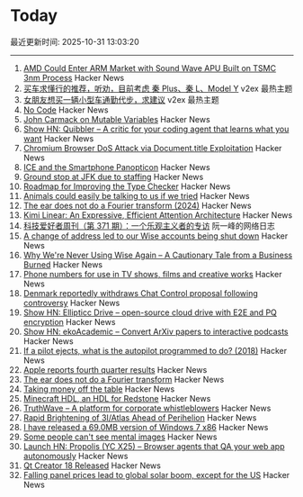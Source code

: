 # Today

最近更新时间: 2025-10-31 13:03:20

--- 
1. [AMD Could Enter ARM Market with Sound Wave APU Built on TSMC 3nm Process](https://www.guru3d.com/story/amd-enters-arm-market-with-sound-wave-apu-built-on-tsmc-3nm-process/) Hacker News
2. [买车求懂行的推荐，听劝，目前考虑 秦 Plus、秦 L、Model Y](https://www.v2ex.com/t/1169581) v2ex 最热主题
3. [女朋友想买一辆小型车通勤代步，求建议](https://www.v2ex.com/t/1169573) v2ex 最热主题
4. [No Code](https://github.com/lemonyte/no-code) Hacker News
5. [John Carmack on Mutable Variables](https://twitter.com/id_aa_carmack/status/1983593511703474196) Hacker News
6. [Show HN: Quibbler – A critic for your coding agent that learns what you want](https://github.com/fulcrumresearch/quibbler) Hacker News
7. [Chromium Browser DoS Attack via Document.title Exploitation](https://github.com/jofpin/brash) Hacker News
8. [ICE and the Smartphone Panopticon](https://www.newyorker.com/culture/infinite-scroll/ice-and-the-smartphone-panopticon) Hacker News
9. [Ground stop at JFK due to staffing](https://www.fly.faa.gov/adv/adv_otherdis?advn=13&adv_date=10312025&facId=JFK&title=ATCSCC%20ADVZY%20013%20JFK/ZNY%2010/31/2025%20CDM%20GROUND%20STOP&titleDate=10/31/2025) Hacker News
10. [Roadmap for Improving the Type Checker](https://forums.swift.org/t/roadmap-for-improving-the-type-checker/82952) Hacker News
11. [Animals could easily be talking to us if we tried](https://evanverma.com/animals-could-easily-be-talking-to-us-if-we-tried) Hacker News
12. [The ear does not do a Fourier transform (2024)](https://www.dissonances.blog/p/the-ear-does-not-do-a-fourier-transform) Hacker News
13. [Kimi Linear: An Expressive, Efficient Attention Architecture](https://github.com/MoonshotAI/Kimi-Linear) Hacker News
14. [科技爱好者周刊（第 371 期）：一个乐观主义者的专访](http://www.ruanyifeng.com/blog/2025/10/weekly-issue-371.html) 阮一峰的网络日志
15. [A change of address led to our Wise accounts being shut down](https://shaun.nz/why-were-never-using-wise-again-a-cautionary-tale-from-a-business-burned/) Hacker News
16. [Why We're Never Using Wise Again – A Cautionary Tale from a Business Burned](https://shaun.nz/why-were-never-using-wise-again-a-cautionary-tale-from-a-business-burned/) Hacker News
17. [Phone numbers for use in TV shows, films and creative works](https://www.acma.gov.au/phone-numbers-use-tv-shows-films-and-creative-works) Hacker News
18. [Denmark reportedly withdraws Chat Control proposal following controversy](https://therecord.media/demark-reportedly-withdraws-chat-control-proposal) Hacker News
19. [Show HN: Ellipticc Drive – open-source cloud drive with E2E and PQ encryption](https://ellipticc.com) Hacker News
20. [Show HN: ekoAcademic – Convert ArXiv papers to interactive podcasts](https://www.wadamczyk.io/projects/ekoacademic/index.html) Hacker News
21. [If a pilot ejects, what is the autopilot programmed to do? (2018)](https://aviation.stackexchange.com/questions/52862/if-a-pilot-ejects-what-is-the-autopilot-programmed-to-do) Hacker News
22. [Apple reports fourth quarter results](https://www.apple.com/newsroom/2025/10/apple-reports-fourth-quarter-results/) Hacker News
23. [The ear does not do a Fourier transform](https://www.dissonances.blog/p/the-ear-does-not-do-a-fourier-transform) Hacker News
24. [Taking money off the table](https://zachholman.com/posts/money-off-the-table) Hacker News
25. [Minecraft HDL, an HDL for Redstone](https://github.com/itsfrank/MinecraftHDL) Hacker News
26. [TruthWave – A platform for corporate whistleblowers](https://www.truthwave.com) Hacker News
27. [Rapid Brightening of 3I/Atlas Ahead of Perihelion](https://arxiv.org/abs/2510.25035) Hacker News
28. [I have released a 69.0MB version of Windows 7 x86](https://twitter.com/XenoPanther/status/1983477707968291075) Hacker News
29. [Some people can't see mental images](https://www.newyorker.com/magazine/2025/11/03/some-people-cant-see-mental-images-the-consequences-are-profound) Hacker News
30. [Launch HN: Propolis (YC X25) – Browser agents that QA your web app autonomously](https://app.propolis.tech/#/launch) Hacker News
31. [Qt Creator 18 Released](https://www.qt.io/blog/qt-creator-18-released) Hacker News
32. [Falling panel prices lead to global solar boom, except for the US](https://arstechnica.com/science/2025/10/theres-a-global-boom-in-solar-except-in-the-united-states/) Hacker News
